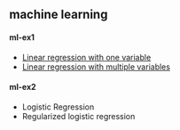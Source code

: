 ## machine learning
#### ml-ex1
- [Linear regression with one variable](https://github.com/trierbo/coursera-machine-learning/blob/master/ml-ex1/python/linear-regression-with-one-variable.ipynb)
- [Linear regression with multiple variables](https://github.com/trierbo/coursera-machine-learning/blob/master/ml-ex1/python/linear-regression-with-multiple-variables.ipynb)
#### ml-ex2
- Logistic Regression
- Regularized logistic regression
